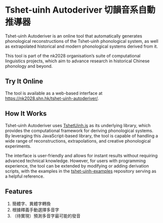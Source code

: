 # Tshet-uinh Autoderiver 切韻音系自動推導器

Tshet-uinh Autoderiver is an online tool that automatically generates phonological reconstructions of the Tshet-uinh phonological system, as well as extrapolated historical and modern phonological systems derived from it.

This tool is part of the nk2028 organisation’s suite of computational linguistics projects, which aim to advance research in historical Chinese phonology and beyond.

## Try It Online

The tool is available as a web-based interface at <https://nk2028.shn.hk/tshet-uinh-autoderiver/>.

## How It Works

Tshet-uinh Autoderiver uses [TshetUinh.js](https://github.com/nk2028/tshet-uinh-js) as its underlying library, which provides the computational framework for deriving phonological systems. By leveraging this JavaScript-based library, the tool is capable of handling a wide range of reconstructions, extrapolations, and creative phonological experiments.

The interface is user-friendly and allows for instant results without requiring advanced technical knowledge. However, for users with programming experience, the tool can be extended by modifying or adding derivation scripts, with the examples in the [tshet-uinh-examples](https://github.com/nk2028/tshet-uinh-examples) repository serving as a helpful reference.

## Features

1. 簡體字、異體字轉換
1. 根據釋義手動選擇多音字
1. （待實現）預測多音字最可能的發音
